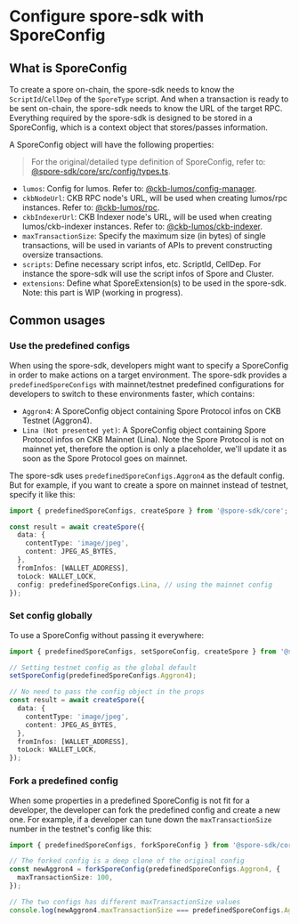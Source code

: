 # Configure spore-sdk with SporeConfig

## What is SporeConfig

To create a spore on-chain, the spore-sdk needs to know the `ScriptId`/`CellDep` of the `SporeType` script.
And when a transaction is ready to be sent on-chain, the spore-sdk needs to know the URL of the target RPC.
Everything required by the spore-sdk is designed to be stored in a SporeConfig, which is a context object that stores/passes information.

A SporeConfig object will have the following properties:

> For the original/detailed type definition of SporeConfig, 
> refer to: [@spore-sdk/core/src/config/types.ts](../../packages/core/src/config/types.ts).

- `lumos`: Config for lumos. Refer to: [@ckb-lumos/config-manager](https://github.com/ckb-js/lumos/tree/develop/packages/config-manager).
- `ckbNodeUrl`: CKB RPC node's URL, will be used when creating lumos/rpc instances. Refer to: [@ckb-lumos/rpc](https://github.com/ckb-js/lumos/tree/develop/packages/rpc).
- `ckbIndexerUrl`: CKB Indexer node's URL, will be used when creating lumos/ckb-indexer instances. Refer to: [@ckb-lumos/ckb-indexer](https://github.com/ckb-js/lumos/tree/develop/packages/ckb-indexer).
- `maxTransactionSize`: Specify the maximum size (in bytes) of single transactions, will be used in variants of APIs to prevent constructing oversize transactions.
- `scripts`: Define necessary script infos, etc. ScriptId, CellDep. For instance the spore-sdk will use the script infos of Spore and Cluster.
- `extensions`: Define what SporeExtension(s) to be used in the spore-sdk. Note: this part is WIP (working in progress).

## Common usages

### Use the predefined configs

When using the spore-sdk, developers might want to specify a SporeConfig in order to make actions on a target environment. The spore-sdk provides a `predefinedSporeConfigs` with mainnet/testnet predefined configurations for developers to switch to these environments faster, which contains:

- `Aggron4`: A SporeConfig object containing Spore Protocol infos on CKB Testnet (Aggron4).
- `Lina (Not presented yet)`: A SporeConfig object containing Spore Protocol infos on CKB Mainnet (Lina). Note the Spore Protocol is not on mainnet yet, therefore the option is only a placeholder, we'll update it as soon as the Spore Protocol goes on mainnet.

The spore-sdk uses `predefinedSporeConfigs.Aggron4` as the default config.  
But for example, if you want to create a spore on mainnet instead of testnet, specify it like this:

```typescript
import { predefinedSporeConfigs, createSpore } from '@spore-sdk/core';

const result = await createSpore({
  data: {
    contentType: 'image/jpeg',
    content: JPEG_AS_BYTES,
  },
  fromInfos: [WALLET_ADDRESS],
  toLock: WALLET_LOCK,
  config: predefinedSporeConfigs.Lina, // using the mainnet config
});
```

### Set config globally

To use a SporeConfig without passing it everywhere:

```typescript
import { predefinedSporeConfigs, setSporeConfig, createSpore } from '@spore-sdk/core';

// Setting testnet config as the global default
setSporeConfig(predefinedSporeConfigs.Aggron4);

// No need to pass the config object in the props
const result = await createSpore({
  data: {
    contentType: 'image/jpeg',
    content: JPEG_AS_BYTES,
  },
  fromInfos: [WALLET_ADDRESS],
  toLock: WALLET_LOCK,
});
```

### Fork a predefined config

When some properties in a predefined SporeConfig is not fit for a developer, the developer can fork the predefined config and create a new one. For example, if a developer can tune down the `maxTransactionSize` number in the testnet's config like this: 

```typescript
import { predefinedSporeConfigs, forkSporeConfig } from '@spore-sdk/core';

// The forked config is a deep clone of the original config 
const newAggron4 = forkSporeConfig(predefinedSporeConfigs.Aggron4, {
  maxTransactionSize: 100,
});

// The two configs has different maxTransactionSize values
console.log(newAggron4.maxTransactionSize === predefinedSporeConfigs.Aggron4); // false
```


